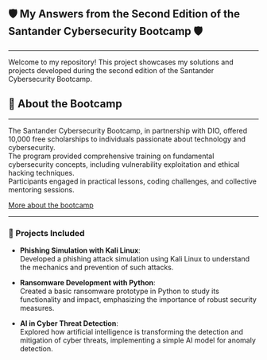 ## 🛡️ My Answers from the Second Edition of the Santander Cybersecurity Bootcamp 🛡️  
___  
Welcome to my repository! This project showcases my solutions and projects developed during the second edition of the Santander Cybersecurity Bootcamp.

## 🚀 About the Bootcamp  
___  
The Santander Cybersecurity Bootcamp, in partnership with DIO, offered 10,000 free scholarships to individuals passionate about technology and cybersecurity.  
The program provided comprehensive training on fundamental cybersecurity concepts, including vulnerability exploitation and ethical hacking techniques.  
Participants engaged in practical lessons, coding challenges, and collective mentoring sessions.  

[More about the bootcamp](https://santanderimprensa.com.br/santander-universidades-concede-10-mil-bolsas-gratuitas-para-formar-profissionais-de-seguranca-de-dados/)

---

### 📂 Projects Included  

- **Phishing Simulation with Kali Linux**:  
  Developed a phishing attack simulation using Kali Linux to understand the mechanics and prevention of such attacks.

- **Ransomware Development with Python**:  
  Created a basic ransomware prototype in Python to study its functionality and impact, emphasizing the importance of robust security measures.

- **AI in Cyber Threat Detection**:  
  Explored how artificial intelligence is transforming the detection and mitigation of cyber threats, implementing a simple AI model for anomaly detection.

